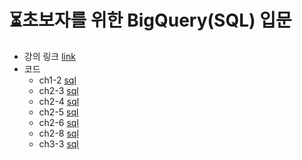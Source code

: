 # ⏳초보자를 위한 BigQuery(SQL) 입문
- 강의 링크 [link](https://www.inflearn.com/course/%EC%B4%88%EB%B3%B4%EC%9E%90%EB%A5%BC-%EC%9C%84%ED%95%9C-%EB%B9%85%EC%BF%BC%EB%A6%AC-sql-%EC%9E%85%EB%AC%B8/dashboard)
- 코드
  - ch1-2 [sql](https://github.com/kbjung/Study/blob/main/SQL/BigQuery/Inflearn/beginner/ch1_2.sql)
  - ch2-3 [sql](https://github.com/kbjung/Study/blob/main/SQL/BigQuery/Inflearn/beginner/ch2_3.sql)
  - ch2-4 [sql](https://github.com/kbjung/Study/blob/main/SQL/BigQuery/Inflearn/beginner/ch2_4.sql)
  - ch2-5 [sql](https://github.com/kbjung/Study/blob/main/SQL/BigQuery/Inflearn/beginner/ch2_5.sql)
  - ch2-6 [sql](https://github.com/kbjung/Study/blob/main/SQL/BigQuery/Inflearn/beginner/ch2_6.sql)
  - ch2-8 [sql](https://github.com/kbjung/Study/blob/main/SQL/BigQuery/Inflearn/beginner/ch2_8.sql)
  - ch3-3 [sql](https://github.com/kbjung/Study/blob/main/SQL/BigQuery/Inflearn/beginner/ch3_3.sql)
